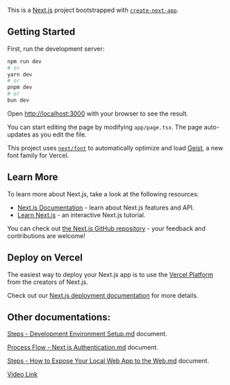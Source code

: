 This is a [Next.js](https://nextjs.org) project bootstrapped with [`create-next-app`](https://nextjs.org/docs/app/api-reference/cli/create-next-app).

## Getting Started

First, run the development server:

```bash
npm run dev
# or
yarn dev
# or
pnpm dev
# or
bun dev
```

Open [http://localhost:3000](http://localhost:3000) with your browser to see the result.

You can start editing the page by modifying `app/page.tsx`. The page auto-updates as you edit the file.

This project uses [`next/font`](https://nextjs.org/docs/app/building-your-application/optimizing/fonts) to automatically optimize and load [Geist](https://vercel.com/font), a new font family for Vercel.

## Learn More

To learn more about Next.js, take a look at the following resources:

- [Next.js Documentation](https://nextjs.org/docs) - learn about Next.js features and API.
- [Learn Next.js](https://nextjs.org/learn) - an interactive Next.js tutorial.

You can check out [the Next.js GitHub repository](https://github.com/vercel/next.js) - your feedback and contributions are welcome!

## Deploy on Vercel

The easiest way to deploy your Next.js app is to use the [Vercel Platform](https://vercel.com/new?utm_medium=default-template&filter=next.js&utm_source=create-next-app&utm_campaign=create-next-app-readme) from the creators of Next.js.

Check out our [Next.js deployment documentation](https://nextjs.org/docs/app/building-your-application/deploying) for more details.

## Other documentations:

[Steps - Development Environment Setup.md](Docs/Steps%20%-%20%Development%20%Environment%20%Setup.md) document.

[Process Flow - Next.js Authentication.md](Docs/Process%20Flow%20-%20Next.js%20Authentication.md) document.

[Steps - How to Expose Your Local Web App to the Web.md](Docs/Steps%20-%20How%20to%20Expose%20Your%20Local%20Web%20App%20to%20the%20Web.md) document.

[Video Link](https://www.loom.com/share/b437458930484b3f8977c58450065a5e?sid=ad5203c4-7d2d-40b1-9f3f-8315e260386c)